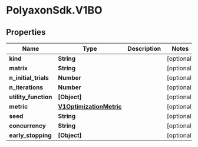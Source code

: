 # PolyaxonSdk.V1BO

## Properties
Name | Type | Description | Notes
------------ | ------------- | ------------- | -------------
**kind** | **String** |  | [optional] 
**matrix** | **String** |  | [optional] 
**n_initial_trials** | **Number** |  | [optional] 
**n_iterations** | **Number** |  | [optional] 
**utility_function** | **[Object]** |  | [optional] 
**metric** | [**V1OptimizationMetric**](V1OptimizationMetric.md) |  | [optional] 
**seed** | **String** |  | [optional] 
**concurrency** | **String** |  | [optional] 
**early_stopping** | **[Object]** |  | [optional] 


